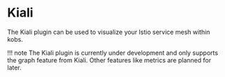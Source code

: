 # Kiali

The Kiali plugin can be used to visualize your Istio service mesh within kobs.

!!! note
    The Kiali plugin is currently under development and only supports the graph feature from Kiali. Other features like metrics are planned for later.
